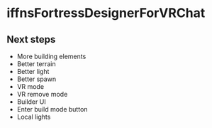 # iffnsFortressDesignerForVRChat
 
## Next steps
- More building elements
- Better terrain
- Better light
- Better spawn
- VR mode
- VR remove mode
- Builder UI
- Enter build mode button
- Local lights